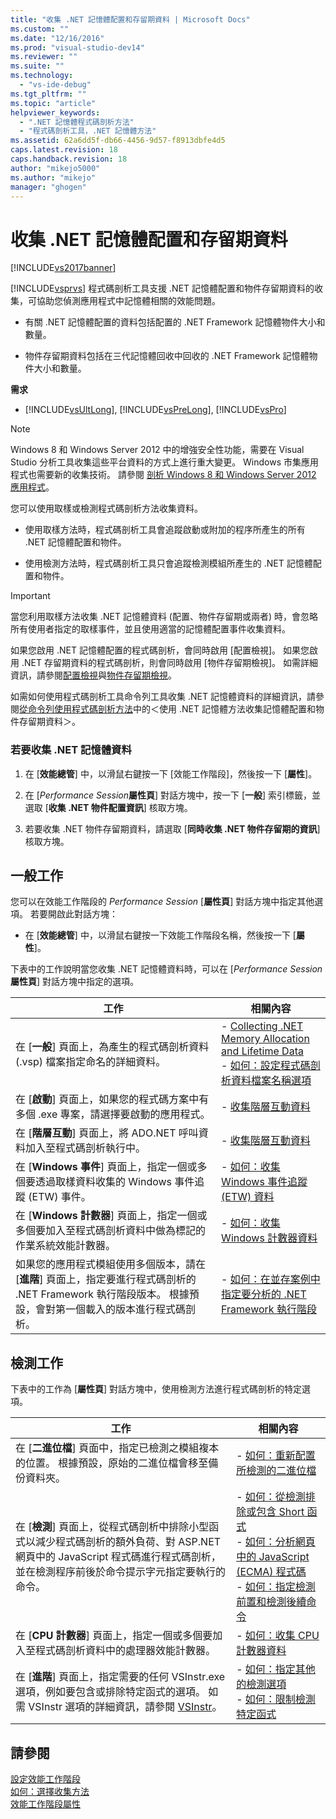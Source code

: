 ```yaml
---
title: "收集 .NET 記憶體配置和存留期資料 | Microsoft Docs"
ms.custom: ""
ms.date: "12/16/2016"
ms.prod: "visual-studio-dev14"
ms.reviewer: ""
ms.suite: ""
ms.technology: 
  - "vs-ide-debug"
ms.tgt_pltfrm: ""
ms.topic: "article"
helpviewer_keywords: 
  - ".NET 記憶體程式碼剖析方法"
  - "程式碼剖析工具，.NET 記憶體方法"
ms.assetid: 62a6dd5f-db66-4456-9d57-f8913dbfe4d5
caps.latest.revision: 18
caps.handback.revision: 18
author: "mikejo5000"
ms.author: "mikejo"
manager: "ghogen"
---
```

# 收集 .NET 記憶體配置和存留期資料
[!INCLUDE[vs2017banner](../code-quality/includes/vs2017banner.md)]

[!INCLUDE[vsprvs](../code-quality/includes/vsprvs_md.md)] 程式碼剖析工具支援 .NET 記憶體配置和物件存留期資料的收集，可協助您偵測應用程式中記憶體相關的效能問題。  
  
-   有關 .NET 記憶體配置的資料包括配置的 .NET Framework 記憶體物件大小和數量。  
  
-   物件存留期資料包括在三代記憶體回收中回收的 .NET Framework 記憶體物件大小和數量。  
  
 **需求**  
  
-   [!INCLUDE[vsUltLong](../code-quality/includes/vsultlong_md.md)], [!INCLUDE[vsPreLong](../code-quality/includes/vsprelong_md.md)], [!INCLUDE[vsPro](../code-quality/includes/vspro_md.md)]  
  
> [!NOTE]
>  Windows 8 和 Windows Server 2012 中的增強安全性功能，需要在 Visual Studio 分析工具收集這些平台資料的方式上進行重大變更。  Windows 市集應用程式也需要新的收集技術。  請參閱 [剖析 Windows 8 和 Windows Server 2012 應用程式](../profiling/performance-tools-on-windows-8-and-windows-server-2012-applications.md)。  
  
 您可以使用取樣或檢測程式碼剖析方法收集資料。  
  
-   使用取樣方法時，程式碼剖析工具會追蹤啟動或附加的程序所產生的所有 .NET 記憶體配置和物件。  
  
-   使用檢測方法時，程式碼剖析工具只會追蹤檢測模組所產生的 .NET 記憶體配置和物件。  
  
> [!IMPORTANT]
>  當您利用取樣方法收集 .NET 記憶體資料 \(配置、物件存留期或兩者\) 時，會忽略所有使用者指定的取樣事件，並且使用適當的記憶體配置事件收集資料。  
  
 如果您啟用 .NET 記憶體配置的程式碼剖析，會同時啟用 \[配置檢視\]。  如果您啟用 .NET 存留期資料的程式碼剖析，則會同時啟用 \[物件存留期檢視\]。  如需詳細資訊，請參閱[配置檢視](../profiling/dotnet-memory-allocations-view.md)與[物件存留期檢視](../profiling/object-lifetime-view.md)。  
  
 如需如何使用程式碼剖析工具命令列工具收集 .NET 記憶體資料的詳細資訊，請參閱[從命令列使用程式碼剖析方法](../profiling/using-profiling-methods-to-collect-performance-data-from-the-command-line.md)中的＜使用 .NET 記憶體方法收集記憶體配置和物件存留期資料＞。  
  
### 若要收集 .NET 記憶體資料  
  
1.  在 \[**效能總管**\] 中，以滑鼠右鍵按一下 \[效能工作階段\]，然後按一下 \[**屬性**\]。  
  
2.  在 \[*Performance Session***屬性頁**\] 對話方塊中，按一下 \[**一般**\] 索引標籤，並選取 \[**收集 .NET 物件配置資訊**\] 核取方塊。  
  
3.  若要收集 .NET 物件存留期資料，請選取 \[**同時收集 .NET 物件存留期的資訊**\] 核取方塊。  
  
## 一般工作  
 您可以在效能工作階段的 *Performance Session* \[**屬性頁**\] 對話方塊中指定其他選項。  若要開啟此對話方塊：  
  
-   在 \[**效能總管**\] 中，以滑鼠右鍵按一下效能工作階段名稱，然後按一下 \[**屬性**\]。  
  
 下表中的工作說明當您收集 .NET 記憶體資料時，可以在 \[*Performance Session* **屬性頁**\] 對話方塊中指定的選項。  
  
|工作|相關內容|  
|--------|----------|  
|在 \[**一般**\] 頁面上，為產生的程式碼剖析資料 \(.vsp\) 檔案指定命名的詳細資料。|-   [Collecting .NET Memory Allocation and Lifetime Data](../profiling/collecting-dotnet-memory-allocation-and-lifetime-data.md)<br />-   [如何：設定程式碼剖析資料檔案名稱選項](../profiling/how-to-set-performance-data-file-name-options.md)|  
|在 \[**啟動**\] 頁面上，如果您的程式碼方案中有多個 .exe 專案，請選擇要啟動的應用程式。|-   [收集階層互動資料](../profiling/collecting-tier-interaction-data.md)|  
|在 \[**階層互動**\] 頁面上，將 ADO.NET 呼叫資料加入至程式碼剖析執行中。|-   [收集階層互動資料](../profiling/collecting-tier-interaction-data.md)|  
|在 \[**Windows 事件**\] 頁面上，指定一個或多個要透過取樣資料收集的 Windows 事件追蹤 \(ETW\) 事件。|-   [如何：收集 Windows 事件追蹤 \(ETW\) 資料](../Topic/How%20to:%20Collect%20Event%20Tracing%20for%20Windows%20\(ETW\)%20Data.md)|  
|在 \[**Windows 計數器**\] 頁面上，指定一個或多個要加入至程式碼剖析資料中做為標記的作業系統效能計數器。|-   [如何：收集 Windows 計數器資料](../profiling/how-to-collect-windows-counter-data.md)|  
|如果您的應用程式模組使用多個版本，請在 \[**進階**\] 頁面上，指定要進行程式碼剖析的 .NET Framework 執行階段版本。  根據預設，會對第一個載入的版本進行程式碼剖析。|-   [如何：在並存案例中指定要分析的 .NET Framework 執行階段](../Topic/How%20to:%20Specify%20the%20.NET%20Framework%20Runtime.md)|  
  
## 檢測工作  
 下表中的工作為 \[**屬性頁**\] 對話方塊中，使用檢測方法進行程式碼剖析的特定選項。  
  
|工作|相關內容|  
|--------|----------|  
|在 \[**二進位檔**\] 頁面中，指定已檢測之模組複本的位置。  根據預設，原始的二進位檔會移至備份資料夾。|-   [如何：重新配置所檢測的二進位檔](../profiling/how-to-relocate-instrumented-binaries.md)|  
|在 \[**檢測**\] 頁面上，從程式碼剖析中排除小型函式以減少程式碼剖析的額外負荷、對 ASP.NET 網頁中的 JavaScript 程式碼進行程式碼剖析，並在檢測程序前後於命令提示字元指定要執行的命令。|-   [如何：從檢測排除或包含 Short 函式](../Topic/How%20to:%20Exclude%20or%20Include%20Short%20Functions%20from%20Instrumentation.md)<br />-   [如何：分析網頁中的 JavaScript \(ECMA\) 程式碼](../Topic/How%20to:%20Profile%20JavaScript%20Code%20in%20Web%20Pages.md)<br />-   [如何：指定檢測前置和檢測後續命令](../Topic/How%20to:%20Specify%20Pre-%20and%20Post-Instrument%20Commands.md)|  
|在 \[**CPU 計數器**\] 頁面上，指定一個或多個要加入至程式碼剖析資料中的處理器效能計數器。|-   [如何：收集 CPU 計數器資料](../profiling/how-to-collect-cpu-counter-data.md)|  
|在 \[**進階**\] 頁面上，指定需要的任何 VSInstr.exe 選項，例如要包含或排除特定函式的選項。  如需 VSInstr 選項的詳細資訊，請參閱 [VSInstr](../profiling/vsinstr.md)。|-   [如何：指定其他的檢測選項](../Topic/How%20to:%20Specify%20Additional%20Instrumentation%20Options.md)<br />-   [如何：限制檢測特定函式](../profiling/how-to-limit-instrumentation-to-specific-functions.md)|  
  
## 請參閱  
 [設定效能工作階段](../profiling/configuring-performance-sessions.md)   
 [如何：選擇收集方法](../profiling/how-to-choose-collection-methods.md)   
 [效能工作階段屬性](../profiling/performance-session-properties.md)